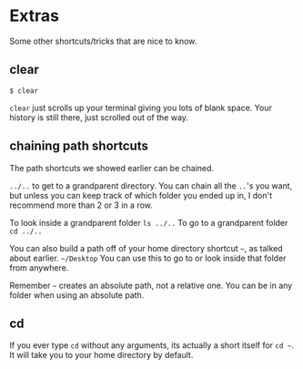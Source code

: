 # Extras

Some other shortcuts/tricks that are nice to know.

## clear

```
$ clear
```

`clear` just scrolls up your terminal giving you lots of blank space. Your history is still there, just scrolled out of the way.

## chaining path shortcuts

The path shortcuts we showed earlier can be chained.

`../..`  to get to a grandparent directory.  You can chain all the `..`'s you want, but unless you can keep track of which folder you ended up in, I don't recommend more than 2 or 3 in a row.

To look inside a grandparent folder `ls ../..`  To go to a grandparent folder `cd ../..`

You can also build a path off of your home directory shortcut `~`, as talked about earlier.  `~/Desktop`  You can use this to go to or look inside that folder from anywhere.  

Remember `~` creates an absolute path, not a relative one.  You can be in any folder when using an absolute path.

## cd

If you ever type `cd` without any arguments, its actually a short itself for `cd ~`.  It will take you to your home directory by default.
